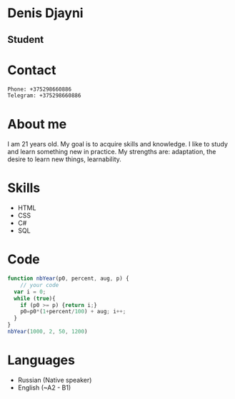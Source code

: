 # Denis Djayni
## Student

# Contact 
```sh
Phone: +375298660886
Telegram: +375298660886
```
# About me
I am 21 years old. My goal is to acquire skills and knowledge. I like to study and learn something new in practice. My strengths are: adaptation, the desire to learn new things, learnability. 
# Skills
- HTML
- CSS
- C#
- SQL
# Code 
```javascript
function nbYear(p0, percent, aug, p) {
    // your code 
  var i = 0;
  while (true){
    if (p0 >= p) {return i;}
    p0=p0*(1+percent/100) + aug; i++;
  }
}
nbYear(1000, 2, 50, 1200)
```
# Languages
- Russian (Native speaker)
- English (~A2 - B1) 
